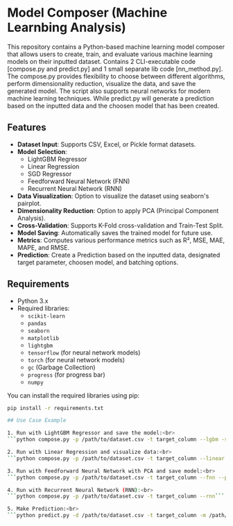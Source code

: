 
# Model Composer (Machine Learnbing Analysis)

This repository contains a Python-based machine learning model composer that allows users to create, train, and evaluate various machine learning models on their inputted dataset. 
Contains 2 CLI-executable code [compose.py and predict.py] and 1 small separate lib code [nn_method.py].
The compose.py provides flexibility to choose between different algorithms, perform dimensionality reduction, visualize the data, and save the generated model. 
The script also supports neural networks for modern machine learning techniques. 
While predict.py will generate a prediction based on the inputted data and the choosen model that has been created. 

## Features

- **Dataset Input**: Supports CSV, Excel, or Pickle format datasets.
- **Model Selection**:
  - LightGBM Regressor
  - Linear Regression
  - SGD Regressor
  - Feedforward Neural Network (FNN)
  - Recurrent Neural Network (RNN)
- **Data Visualization**: Option to visualize the dataset using seaborn's pairplot.
- **Dimensionality Reduction**: Option to apply PCA (Principal Component Analysis).
- **Cross-Validation**: Supports K-Fold cross-validation and Train-Test Split.
- **Model Saving**: Automatically saves the trained model for future use.
- **Metrics**: Computes various performance metrics such as R², MSE, MAE, MAPE, and RMSE.
- **Prediction**: Create a Prediction based on the inputted data, designated target parameter, choosen model, and batching options.

## Requirements

- Python 3.x
- Required libraries:
  - `scikit-learn`
  - `pandas`
  - `seaborn`
  - `matplotlib`
  - `lightgbm`
  - `tensorflow` (for neural network models)
  - `torch` (for neural network models)
  - `gc` (Garbage Collection)
  - `progress` (for progress bar)
  - `numpy`

You can install the required libraries using pip:

```bash
pip install -r requirements.txt

## Use Case Example

1. Run with LightGBM Regressor and save the model:<br>
```python compose.py -p /path/to/dataset.csv -t target_column --lgbm -s```

2. Run with Linear Regression and visualize data:<br>
```python compose.py -p /path/to/dataset.csv -t target_column --linear --visualize```

3. Run with Feedforward Neural Network with PCA and save model:<br>
```python compose.py -p /path/to/dataset.csv -t target_column --fnn --pca -s```

4. Run with Recurrent Neural Network (RNN):<br>
```python compose.py -p /path/to/dataset.csv -t target_column --rnn```

5. Make Prediction:<br>
```python predict.py -d /path/to/dataset.csv -t target_column -m /path/to/trained/model```
 